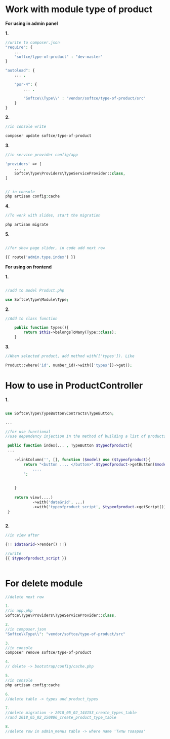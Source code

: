# Work with module type of product

**For using in admin panel**

**1.**


```php
//write to composer.json
"require": {
    ...
    "softce/type-of-product" : "dev-master"
}

"autoload": {
    ... ,

    "psr-4": {
        ... ,

        "Softce\\Type\\" : "vendor/softce/type-of-product/src"
    }
}
```


**2.**
```php
//in console write

composer update softce/type-of-product
```


**3.**
```php
//in service provider config/app

'providers' => [
    ... ,
    Softce\Type\Providers\TypeServiceProvider::class,
]


// in console 
php artisan config:cache
```

**4.**
```php
//To work with slides, start the migration

php artisan migrate

```


**5.**
```php

//for show page slider, in code add next row

{{ route('admin.type.index') }}

```

**For using on frontend**

**1.**
```php

//add to model Product.php

use Softce\Type\Module\Type;
```

**2.**
```php
//Add to class function 

    public function types(){
        return $this->belongsToMany(Type::class);
    }
```

**3.**
```php
//When selected product, add method with(['types']). Like 

Product::where('id', number_id)->with(['types'])->get();

```





# How to use in ProductController

**1.**
```php

use Softce\Type\TypeButton\Contracts\TypeButton;

...

//for use functional
//use dependency injection in the method of building a list of products like

 public function index(... , TypeButton $typeofproduct){
 ...
 
	->linkColumn('', [], function ($model) use ($typeofproduct){
		return "<button .... </button>".$typeofproduct->getButton($model->id)."
			....
		";
		
		
	}
	
	return view(....)
			->with('dataGrid', ...)
			->with('typeofproduct_script', $typeofproduct->getScript());
 }
 
```

**2.**
```php
//in view after

{!! $dataGrid->render() !!}

//write
{{ $typeofproduct_script }}
 


```

# For delete module

```php
//delete next row

1.
//in app.php
Softce\Type\Providers\TypeServiceProvider::class,

2.
//in composer.json
"Softce\\Type\\": "vendor/softce/type-of-product/src"

3.
//in console
composer remove softce/type-of-product

4.
// delete -> bootstrap/config/cache.php

5.
//in console
php artisan config:cache

6.
//delete table -> types and product_types

7.
//delete migration -> 2018_05_02_144153_create_types_table 
//and 2018_05_02_150806_create_product_type_table

8.
//delete row in admin_menus table -> where name 'Типы товаров'
```

